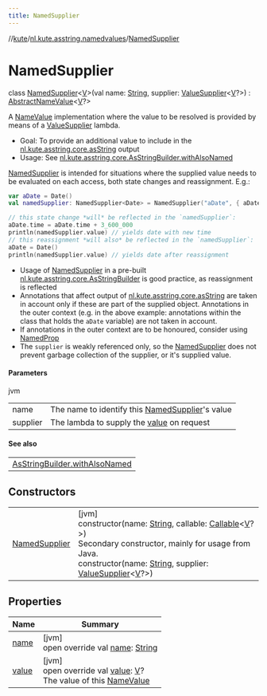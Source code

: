 ```yaml
---
title: NamedSupplier
---
```

//[kute](../../../index.html)/[nl.kute.asstring.namedvalues](../index.html)/[NamedSupplier](index.html)



# NamedSupplier

class [NamedSupplier](index.html)&lt;[V](index.html)&gt;(val name: [String](https://kotlinlang.org/api/latest/jvm/stdlib/kotlin/-string/index.html), supplier: [ValueSupplier](../-value-supplier/index.html)&lt;[V](index.html)?&gt;) : [AbstractNameValue](../-abstract-name-value/index.html)&lt;[V](index.html)?&gt; 

A [NameValue](../-name-value/index.html) implementation where the value to be resolved is provided by means of a [ValueSupplier](../-value-supplier/index.html) lambda.



- 
   Goal: To provide an additional value to include in the [nl.kute.asstring.core.asString](../../nl.kute.asstring.core/as-string.html) output
- 
   Usage: See  [nl.kute.asstring.core.AsStringBuilder.withAlsoNamed](../../nl.kute.asstring.core/-as-string-builder/with-also-named.html)




[NamedSupplier](index.html) is intended for situations where the supplied value needs to be evaluated on each access, both state changes and reassignment. E.g.:

```kotlin
var aDate = Date()
val namedSupplier: NamedSupplier<Date> = NamedSupplier("aDate", { aDate })

// this state change *will* be reflected in the `namedSupplier`:
aDate.time = aDate.time + 3_600_000
println(namedSupplier.value) // yields date with new time
// this reassignment *will also* be reflected in the `namedSupplier`:
aDate = Date()
println(namedSupplier.value) // yields date after reassignment
```


- 
   Usage of [NamedSupplier](index.html) in a pre-built [nl.kute.asstring.core.AsStringBuilder](../../nl.kute.asstring.core/-as-string-builder/index.html) is good practice, as reassignment is reflected
- 
   Annotations that affect output of [nl.kute.asstring.core.asString](../../nl.kute.asstring.core/as-string.html) are taken in account only if these are part of the supplied object. Annotations in the outer context (e.g. in the above example: annotations within the class that holds the `aDate` variable) are not taken in account.
- 
   If annotations in the outer context are to be honoured, consider using [NamedProp](../-named-prop/index.html)
- 
   The `supplier` is weakly referenced only, so the [NamedSupplier](index.html) does not prevent garbage collection of the supplier, or it's supplied value.




#### Parameters


jvm

| | |
|---|---|
| name | The name to identify this [NamedSupplier](index.html)'s value |
| supplier | The lambda to supply the [value](value.html) on request |



#### See also


| |
|---|
| [AsStringBuilder.withAlsoNamed](../../nl.kute.asstring.core/-as-string-builder/with-also-named.html) |


## Constructors


| | |
|---|---|
| [NamedSupplier](-named-supplier.html) | [jvm]<br>constructor(name: [String](https://kotlinlang.org/api/latest/jvm/stdlib/kotlin/-string/index.html), callable: [Callable](https://docs.oracle.com/javase/8/docs/api/java/util/concurrent/Callable.html)&lt;[V](index.html)?&gt;)<br>Secondary constructor, mainly for usage from Java.<br>constructor(name: [String](https://kotlinlang.org/api/latest/jvm/stdlib/kotlin/-string/index.html), supplier: [ValueSupplier](../-value-supplier/index.html)&lt;[V](index.html)?&gt;) |


## Properties


| Name | Summary |
|---|---|
| [name](name.html) | [jvm]<br>open override val [name](name.html): [String](https://kotlinlang.org/api/latest/jvm/stdlib/kotlin/-string/index.html) |
| [value](value.html) | [jvm]<br>open override val [value](value.html): [V](index.html)?<br>The value of this [NameValue](../-name-value/index.html) |

